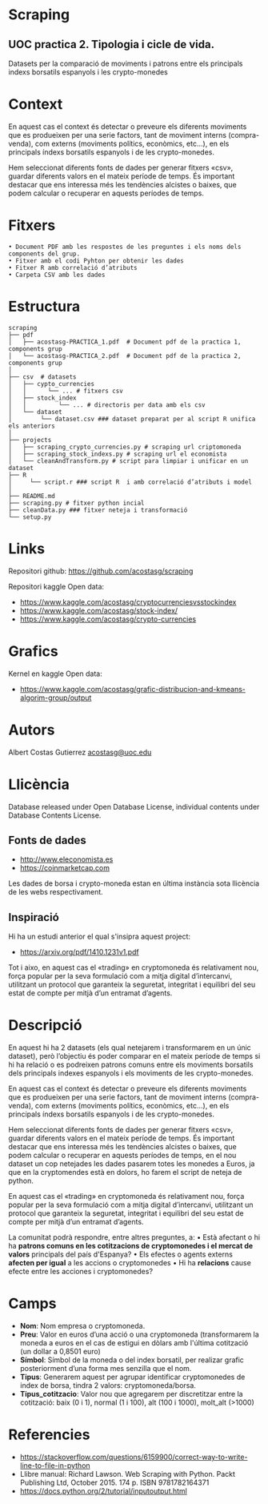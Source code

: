# Scraping

## UOC practica 2. Tipologia i cicle de vida.

Datasets per la comparació de moviments i patrons entre els principals indexs borsatils espanyols i les crypto-monedes

# Context

En aquest cas el context és detectar o preveure els diferents moviments que es produeixen per una serie factors, tant de moviment interns (compra-venda), com externs (moviments polítics, econòmics, etc...), en els principals índexs borsatils espanyols i de les crypto-monedes.

Hem seleccionat diferents fonts de dades per generar fitxers «csv», guardar diferents valors en el mateix període de temps. És important destacar que ens interessa més les tendències alcistes o baixes, que podem calcular o recuperar en aquests períodes de temps.

# Fitxers

    • Document PDF amb les respostes de les preguntes i els noms dels components del grup.
    • Fitxer amb el codi Pyhton per obtenir les dades
    • Fitxer R amb correlació d’atributs
    • Carpeta CSV amb les dades

# Estructura

```
scraping
├── pdf
│   ├── acostasg-PRACTICA_1.pdf  # Document pdf de la practica 1, components grup
│   └── acostasg-PRACTICA_2.pdf  # Document pdf de la practica 2, components grup
│
├── csv  # datasets
│   ├── cypto_currencies
│   │      └── ... # fitxers csv 
│   ├── stock_index
│   │         └── ... # directoris per data amb els csv
│   └── dataset
│        └── dataset.csv ### dataset preparat per al script R unifica els anteriors
│   
├── projects
│   ├── scraping_crypto_currencies.py # scraping url criptomoneda
│   ├── scraping_stock_indexs.py # scraping url el economista
│   └── cleanAndTransform.py # script para limpiar i unificar en un dataset
├── R
│     └── script.r ### script R  i amb correlació d’atributs i model
│ 
├── README.md
├── scraping.py # fitxer python incial
├── cleanData.py ### fitxer neteja i transformació
└── setup.py 

```

# Links

Repositori github: https://github.com/acostasg/scraping

Repositori kaggle Open data: 
* https://www.kaggle.com/acostasg/cryptocurrenciesvsstockindex
* https://www.kaggle.com/acostasg/stock-index/
* https://www.kaggle.com/acostasg/crypto-currencies

# Grafics

Kernel en kaggle Open data: 
* https://www.kaggle.com/acostasg/grafic-distribucion-and-kmeans-algorim-group/output

# Autors

Albert Costas Gutierrez acostasg@uoc.edu

# Llicència

Database released under Open Database License, individual contents under Database Contents License.

## Fonts de dades
* http://www.eleconomista.es
* https://coinmarketcap.com

Les dades de borsa i crypto-moneda estan en última instància sota llicència de les webs respectivament.

## Inspiració

Hi ha un estudi anterior el qual s'insipra aquest project:

* https://arxiv.org/pdf/1410.1231v1.pdf

Tot i aixo, en aquest cas el «trading» en cryptomoneda és relativament nou, força popular per la seva formulació com a mitja digital d’intercanvi, utilitzant un protocol que garanteix la seguretat, integritat i equilibri del seu estat de compte per mitjà d’un entramat d’agents.


# Descripció

En aquest hi ha 2 datasets (els qual netejarem i transformarem en un únic dataset), però l’objectiu és poder comparar en el mateix període de temps si hi ha relació o es podreixen patrons comuns entre els moviments borsatils dels principals indexes espanyols i els moviments de les crypto-monedes.

En aquest cas el context és detectar o preveure els diferents moviments que es produeixen per una serie factors, tant de moviment interns (compra-venda), com externs (moviments polítics, econòmics, etc...), en els principals índexs borsatils espanyols i de les crypto-monedes.

Hem seleccionat diferents fonts de dades per generar fitxers «csv», guardar diferents valors en el mateix període de temps. És important destacar que ens interessa més les tendències alcistes o baixes, que podem calcular o recuperar en aquests períodes de temps, en el nou dataset un cop netejades les dades pasarem totes les monedes a Euros, ja que en la cryptomendes està en dolors, ho farem el script de neteja de python.

En aquest cas el «trading» en cryptomoneda és relativament nou, força popular per la seva formulació com a mitja digital d’intercanvi, utilitzant un protocol que garanteix la seguretat, integritat i equilibri del seu estat de compte per mitjà d’un entramat d’agents.

La comunitat podrà respondre, entre altres preguntes, a:
    • Està afectant o hi ha **patrons comuns en les cotitzacions de cryptomonedes i el mercat de valors** principals del país d'Espanya?
    • Els efectes o agents externs **afecten per igual** a les accions o cryptomonedes 
    • Hi ha **relacions** cause efecte entre les acciones i cryptomonedes?

# Camps

* **Nom**: Nom empresa o cryptomoneda.
* **Preu**: Valor en euros d’una acció o una cryptomoneda (transformarem la moneda a euros en el cas de estigui en dòlars amb l'última cotització (un dollar a 0,8501 euro)
* **Símbol**: Símbol de la moneda o del index borsatil, per realizar grafic posteriorment d’una forma mes senzilla que el nom.
* **Tipus**: Generarem aquest per agrupar identificar cryptomonedes de index de borsa, tindra 2 valors: cryptomoneda/borsa.
* **Tipus_cotitzacio**: Valor nou que agregarem per discretitzar entre la cotització: baix (0 i 1), normal (1 i 100), alt (100 i 1000), molt_alt (>1000)

# Referencies

* https://stackoverflow.com/questions/6159900/correct-way-to-write-line-to-file-in-python
* Llibre manual: Richard Lawson. Web Scraping with Python. Packt Publishing Ltd, October 2015. 174 p. ISBN 9781782164371
* https://docs.python.org/2/tutorial/inputoutput.html
